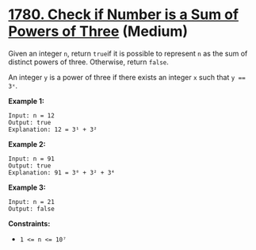 # [1780. Check if Number is a Sum of Powers of Three][link] (Medium)

[link]: https://leetcode.com/problems/check-if-number-is-a-sum-of-powers-of-three/

Given an integer `n`, return `true`if it is possible to represent  `n` as the sum of distinct powers
of three. Otherwise, return `false`.

An integer `y` is a power of three if there exists an integer `x` such that `y == 3ˣ`.

**Example 1:**

```
Input: n = 12
Output: true
Explanation: 12 = 3¹ + 3²
```

**Example 2:**

```
Input: n = 91
Output: true
Explanation: 91 = 3⁰ + 3² + 3⁴
```

**Example 3:**

```
Input: n = 21
Output: false
```

**Constraints:**

- `1 <= n <= 10⁷`
